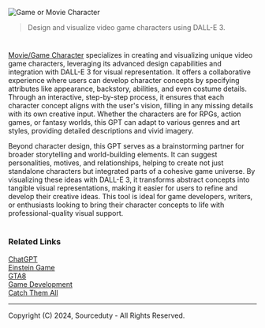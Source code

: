 ![Game or Movie Character](https://github.com/user-attachments/assets/b7a11d85-f890-4c9d-b8aa-c57738defa70)

> Design and visualize video game characters using DALL-E 3.

#

[Movie/Game Character](https://chatgpt.com/g/g-8szafZ5la-game-movie-character) specializes in creating and visualizing unique video game characters, leveraging its advanced design capabilities and integration with DALL-E 3 for visual representation. It offers a collaborative experience where users can develop character concepts by specifying attributes like appearance, backstory, abilities, and even costume details. Through an interactive, step-by-step process, it ensures that each character concept aligns with the user's vision, filling in any missing details with its own creative input. Whether the characters are for RPGs, action games, or fantasy worlds, this GPT can adapt to various genres and art styles, providing detailed descriptions and vivid imagery.

Beyond character design, this GPT serves as a brainstorming partner for broader storytelling and world-building elements. It can suggest personalities, motives, and relationships, helping to create not just standalone characters but integrated parts of a cohesive game universe. By visualizing these ideas with DALL-E 3, it transforms abstract concepts into tangible visual representations, making it easier for users to refine and develop their creative ideas. This tool is ideal for game developers, writers, or enthusiasts looking to bring their character concepts to life with professional-quality visual support.

#
### Related Links

[ChatGPT](https://github.com/sourceduty/ChatGPT)
<br>
[Einstein Game](https://github.com/sourceduty/Einstein_Game)
<br>
[GTA8](https://github.com/sourceduty/Grand_Theft_Auto_8)
<br>
[Game Development](https://github.com/sourceduty/Game_Development)
<br>
[Catch Them All](https://github.com/sourceduty/Catch_Them_All)

***
Copyright (C) 2024, Sourceduty - All Rights Reserved.
